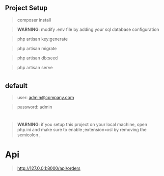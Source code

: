 
## Project Setup

> composer install

> **WARNING**: modify .env file by adding your sql database configuration

> php artisan key:generate

> php artisan migrate

> php artisan db:seed

> php artisan serve
#
## default 
> user: admin@company.com

> password: admin
#
> **WARNING**: if you setup this project on  your local machine, open  php.ini and make sure to enable 
;extension=xsl by removing the semicolon , 

# Api
> http://127.0.0.1:8000/api/orders